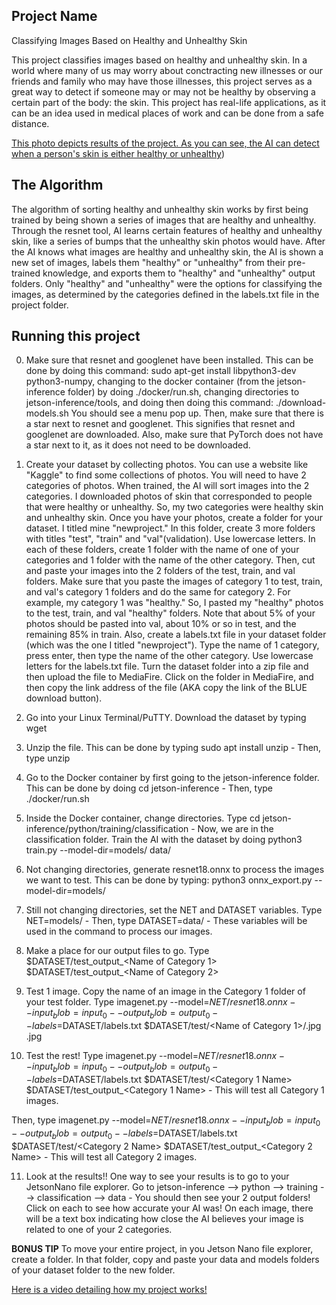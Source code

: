 ## Project Name
Classifying Images Based on Healthy and Unhealthy Skin

This project classifies images based on healthy and unhealthy skin. In a world where many of us may worry about conctracting new illnesses or our friends and family who may have those illnesses, this project serves as a great way to detect if someone may or may not be healthy by observing a certain part of the body: the skin. This project has real-life applications, as it can be an idea used in medical places of work and can be done from a safe distance.


[This photo depicts results of the project. As you can see, the AI can detect when a person's skin is either healthy or unhealthy](https://i.imgur.com/AnOUG0M.png))



## The Algorithm
The algorithm of sorting healthy and unhealthy skin works by first being trained by being shown a series of images that are healthy and unhealthy. Through the resnet tool, AI learns certain features of healthy and unhealthy skin, like a series of bumps that the unhealthy skin photos would have. After the AI knows what images are healthy and unhealthy skin, the AI is shown a new set of images, labels them "healthy" or "unhealthy" from their pre-trained knowledge, and exports them to "healthy" and "unhealthy" output folders. Only "healthy" and "unhealthy" were the options for classifying the images, as determined by the categories defined in the labels.txt file in the project folder.


## Running this project
0. Make sure that resnet and googlenet have been installed. This can be done by doing this command: sudo apt-get install libpython3-dev python3-numpy, changing to the docker container (from the jetson-inference folder) by doing ./docker/run.sh, changing directories to jetson-inference/tools, and doing then doing this command: ./download-models.sh You should see a menu pop up. Then, make sure that there is a star next to resnet and googlenet. This signifies that resnet and googlenet are downloaded. Also, make sure that PyTorch does not have a star next to it, as it does not need to be downloaded.

1. Create your dataset by collecting photos. You can use a website like "Kaggle" to find some collections of photos. You will need to have 2 categories of photos. When trained, the AI will sort images into the 2 categories. I downloaded photos of skin that corresponded to people that were healthy or unhealthy. So, my two categories were healthy skin and unhealthy skin. Once you have your photos, create a folder for your dataset. I titled mine "newproject." In this folder, create 3 more folders with titles "test", "train" and "val"(validation). Use lowercase letters. In each of these folders, create 1 folder with the name of one of your categories and 1 folder with the name of the other category. Then, cut and paste your images into the 2 folders of the test, train, and val folders. Make sure that you paste the images of category 1 to test, train, and val's category 1 folders and do the same for category 2. For example, my category 1 was "healthy." So, I pasted my "healthy" photos to the test, train, and val "healthy" folders. Note that about 5% of your photos should be pasted into val, about 10% or so in test, and the remaining 85% in train. Also, create a labels.txt file in your dataset folder (which was the one I titled "newproject"). Type the name of 1 category, press enter, then type the name of the other category. Use lowercase letters for the labels.txt file. Turn the dataset folder into a zip file and then upload the file to MediaFire. Click on the folder in MediaFire, and then copy the link address of the file (AKA copy the link of the BLUE download button).

2. Go into your Linux Terminal/PuTTY. Download the dataset by typing wget <insert link address> 

3. Unzip the file. This can be done by typing sudo apt install unzip - Then, type unzip <insert name of dataset folder>

4. Go to the Docker container by first going to the jetson-inference folder. This can be done by doing cd jetson-inference - Then, type ./docker/run.sh

5. Inside the Docker container, change directories. Type cd jetson-inference/python/training/classification - Now, we are in the classification folder. Train the AI with the dataset by doing python3 train.py --model-dir=models/<dataset folder name> data/<dataset folder name>

6. Not changing directories, generate resnet18.onnx to process the images we want to test. This can be done by typing: python3 onnx_export.py --model-dir=models/<dataset folder name>

7. Still not changing directories, set the NET and DATASET variables. Type NET=models/<dataset folder name> - Then, type DATASET=data/<dataset folder name> - These variables will be used in the command to process our images.

8. Make a place for our output files to go. Type $DATASET/test_output_<Name of Category 1> $DATASET/test_output_<Name of Category 2>

9. Test 1 image. Copy the name of an image in the Category 1 folder of your test folder. Type imagenet.py --model=$NET/resnet18.onnx --input_blob=input_0 --output_blob=output_0 --labels=$DATASET/labels.txt $DATASET/test/<Name of Category 1>/<Copied Image Name>.jpg <Insert a New Name for Image>.jpg
  
10. Test the rest! Type imagenet.py --model=$NET/resnet18.onnx --input_blob=input_0 --output_blob=output_0 --labels=$DATASET/labels.txt $DATASET/test/<Category 1 Name> $DATASET/test_output_<Category 1 Name> - This will test all Category 1 images. 
  
Then, type imagenet.py --model=$NET/resnet18.onnx --input_blob=input_0 --output_blob=output_0 --labels=$DATASET/labels.txt $DATASET/test/<Category 2 Name> $DATASET/test_output_<Category 2 Name> - This will test all Category 2 images.
  
11. Look at the results!! One way to see your results is to go to your JetsonNano file explorer. Go to jetson-inference --> python --> training --> classification --> data - You should then see your 2 output folders! Click on each to see how accurate your AI was! On each image, there will be a text box indicating how close the AI believes your image is related to one of your 2 categories.

**BONUS TIP** To move your entire project, in you Jetson Nano file explorer, create a folder. In that folder, copy and paste your data and models folders of your dataset folder to the new folder.




[Here is a video detailing how my project works!](https://www.youtube.com/watch?v=BYuahHedKe0&feature=youtu.be)
